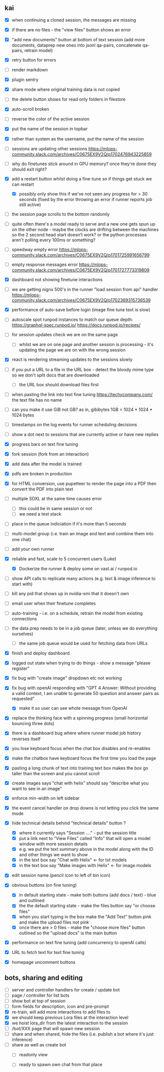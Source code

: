 ## kai

 
 - [x] when continuing a cloned session, the messages are missing
 - [x] if there are no files - the "view files" button shows an error

 - [x] "add new documents" button at bottom of text session (add more documents, dataprep new ones into jsonl qa-pairs, concatenate qa-pairs, retrain model)
 - [x] retry button for errors
 - [ ] render markdown
 - [x] plugin sentry
 - [x] share mode where original training data is not copied
 - [ ] the delete button shows for read only folders in filestore
 - [x] auto-scroll broken
 - [ ] reverse the color of the active session
 - [x] put the name of the session in topbar
 - [x] rather than system as the username, put the name of the session
 - [ ] sessions are updating other sessions https://mlops-community.slack.com/archives/C0675EX9V2Q/p1702476943225859
 - [ ] why do finetunes stick around in GPU memory? once they're done they should exit right?
 - [x] add a restart button whilst doing a fine-tune so if things get stuck we can restart
   - [x] possibly only show this if we've not seen any progress for > 30 seconds (fixed by the error throwing an error if runner reports job still active)
 - [ ] the session page scrolls to the bottom randomly
 - [ ] quite often there's a model ready to serve and a new one gets spun up on the other node - maybe the clocks are drifting between the machines so the 2 second head start doesn't work? or the python processes aren't polling every 100ms or something?
 - [ ] speedway empty error https://mlops-community.slack.com/archives/C0675EX9V2Q/p1701725991656799
 - [ ] empty response messages error https://mlops-community.slack.com/archives/C0675EX9V2Q/p1701727773319809
 - [x] dashboard not showing finetune interactions
 - [ ] we are getting nignx 500's in the runner "load session from api" handler https://mlops-community.slack.com/archives/C0675EX9V2Q/p1702369315736539
 - [x] performance of auto-save before login (image fine tune text is slow)
 - [ ] autoscale spot runpod instances to match our queue depth: https://graphql-spec.runpod.io/ https://docs.runpod.io/recipes/ 
 - [ ] for session updates check we are on the same page
   - [ ] whilst we are on one page and another session is processing - it's updating the page we are on with the wrong session
 - [x] react is rendering streaming updates to the sessions slowly
 - [ ] if you put a URL to a file in the URL box - detect the bloody mime type so we don't split docs that are downloaded
   - [ ] the URL box should download files first
 - [ ] when pasting the link into text fine tuning https://techycompany.com/ the text file has no name
 - [ ] can you make it use GiB not GB? as in, gibibytes 1GB = 1024 * 1024 * 1024 bytes
 - [ ] timestamps on the log events for runner scheduling decisions
 - [ ] show a dot next to sessions that are currently active or have new replies
 - [x] progress bars on text fine tuning
 - [x] fork session (fork from an interaction)
 - [x] add data after the model is trained
 - [x] pdfs are broken in production
 - [x] for HTML conversion, use pupetteer to render the page into a PDF then convert the PDF into plain text
 - [ ] multiple SDXL at the same time causes error
   - [ ] this could be in same session or not
   - [ ] we need a test stack
 - [ ] place in the queue indiciation if it's more than 5 seconds
 - [ ] multi-model group (i.e. train an image and text and combine them into one chat)
 - [ ] add your own runner
 - [x] reliable and fast, scale to 5 concurrent users (Luke)
   - [x] Dockerize the runner & deploy some on vast.ai / runpod.io
 - [ ] show API calls to replicate many actions (e.g. text & image inference to start with)
 - [ ] kill any pid that shows up in nvidia-smi that it doesn't own
 - [ ] email user when their finetune completes
 - [ ] auto-training - i.e. on a schedule, retrain the model from existing connections
 - [ ] the data prep needs to be in a job queue (later, unless we do everything ourselves)
   - [ ] the same job queue would be used for fetching data from URLs


 - [x] finish and deploy dashboard
 - [x] logged out state when trying to do things - show a message "please register"
 - [x] fix bug with "create image" dropdown etc not working
 - [x] fix bug with openAI responding with "GPT 4 Answer: Without providing a valid context, I am unable to generate 50 question and answer pairs as requested"
   - [x] make it so user can see whole message from OpenAI
 - [x] replace the thinking face with a spinning progress (small horizontal bouncing three dots)
 - [x] there is a dashboard bug where where runner model job history reverses itself
 - [x] you lose keyboard focus when the chat box disables and re-enables
 - [x] make the chatbox have keyboard focus the first time you load the page
 - [x] pasting a long chunk of text into training text box makes the box go taller than the screen and you cannot scroll
 - [x] create images says “chat with helix” should say “describe what you want to see in an image”
 - [x] enforce min-width on left sidebar
 - [x] the event cancel handler on drop downs is not letting you click the same mode
 - [x] hide technical details behind "technical details" button ?
   - [x] where it currently says "Session ...." - put the session title
   - [x] put a link next to "View Files" called "Info" that will open a model window with more session details
   - [x] e.g. we put the text summary above in the model along with the ID and other things we want to show
   - [x] in the text box say "Chat with Helix" <- for txt models
   - [x] in the text box say "Make images with Helix" <- for image models
 - [x] edit session name (pencil icon to left of bin icon)
 - [x] obvious buttons (on fine tuning)
   - [x] in default starting state - make both buttons (add docs / text) - blue and outlined
   - [x] the the default starting state - make the files button say "or choose files"
   - [x] when you start typing in the box make the "Add Text" button pink and make the upload files not pink
   - [x] once there are > 0 files - make the "choose more files" button outlined so the "upload docs" is the main button
 - [x] performance on text fine tuning (add concurrency to openAI calls)
 - [x] URL to fetch text for text fine tuning
 - [x] homepage uncomment buttons
 

## bots, sharing and editing

 - [ ] server and controller handlers for create / update bot
 - [ ] page / controller for list bots
 - [ ] show bot at top of session
 - [ ] form fields for description, icon and pre-prompt
 - [x] re-train, will add more interactions to add files to
 - [x] we should keep previous Lora files at the interaction level
 - [x] we hoist lora_dir from the latest interaction to the session
 - [ ] /bot/XXX page that will spawn new session
 - [ ] share and when shared, hide the files (i.e. publish a bot where it's just inference)
 - [ ] share as well as create bot
   - [ ] readonly view
   - [ ] ready to spawn own chat from that place
 
 